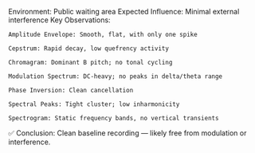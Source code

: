Environment: Public waiting area
Expected Influence: Minimal external interference
Key Observations:

    Amplitude Envelope: Smooth, flat, with only one spike

    Cepstrum: Rapid decay, low quefrency activity

    Chromagram: Dominant B pitch; no tonal cycling

    Modulation Spectrum: DC-heavy; no peaks in delta/theta range

    Phase Inversion: Clean cancellation

    Spectral Peaks: Tight cluster; low inharmonicity

    Spectrogram: Static frequency bands, no vertical transients

✅ Conclusion: Clean baseline recording — likely free from modulation or interference.